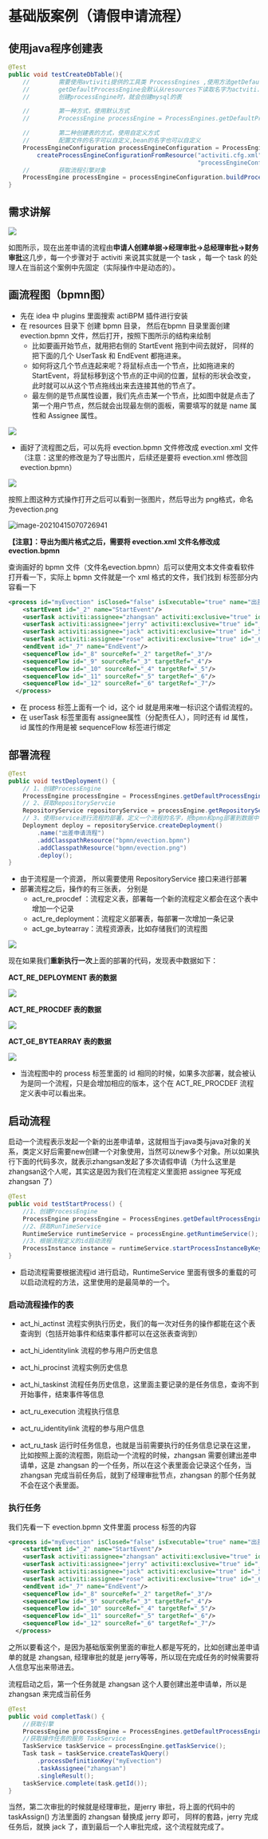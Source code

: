 # 基础版案例（请假申请流程）

## 使用java程序创建表

```java
@Test
public void testCreateDbTable(){
    //        需要使用avtiviti提供的工具类 ProcessEngines ,使用方法getDefaultProcessEngine
    //        getDefaultProcessEngine会默认从resources下读取名字为actviti.cfg.xml的文件
    //        创建processEngine时，就会创建mysql的表

    //        第一种方式，使用默认方式
    //        ProcessEngine processEngine = ProcessEngines.getDefaultProcessEngine();

    //        第二种创建表的方式，使用自定义方式
    //        配置文件的名字可以自定义,bean的名字也可以自定义
    ProcessEngineConfiguration processEngineConfiguration = ProcessEngineConfiguration.
        createProcessEngineConfigurationFromResource("activiti.cfg.xml",
                                                     "processEngineConfiguration");
    //        获取流程引擎对象
    ProcessEngine processEngine = processEngineConfiguration.buildProcessEngine();
}
```



## 需求讲解

![](https://gitee.com/GWei11/picture/raw/master/20210415064935.png)

如图所示，现在出差申请的流程由**申请人创建单据->经理审批->总经理审批->财务审批**这几步，每一个步骤对于 activiti 来说其实就是一个 task ，每一个 task 的处理人在当前这个案例中先固定（实际操作中是动态的）。

## 画流程图（bpmn图）

* 先在 idea 中 plugins 里面搜索 actiBPM 插件进行安装
* 在 resources 目录下 创建 bpmn 目录， 然后在bpmn 目录里面创建 evection.bpmn 文件，然后打开，按照下图所示的结构来绘制
  * 比如要画开始节点，就用把右侧的 StartEvent 拖到中间去就好， 同样的把下面的几个 UserTask 和 EndEvent 都拖进来。
  * 如何将这几个节点连起来呢？将鼠标点击一个节点，比如拖进来的 StartEvent，将鼠标移到这个节点的正中间的位置，鼠标的形状会改变，此时就可以从这个节点拖线出来去连接其他的节点了。
  * 最左侧的是节点属性设置，我们先点击某一个节点，比如图中就是点击了第一个用户节点，然后就会出现最左侧的面板，需要填写的就是 name 属性和 Assignee 属性。

![](https://gitee.com/GWei11/picture/raw/master/20210415065715.png)

* 画好了流程图之后，可以先将 evection.bpmn 文件修改成 evection.xml 文件（注意：这里的修改是为了导出图片，后续还是要将 evection.xml 修改回 evection.bpmn）

![](https://gitee.com/GWei11/picture/raw/master/20210415070602.png)

按照上图这种方式操作打开之后可以看到一张图片，然后导出为 png格式，命名为evection.png

![image-20210415070726941](https://gitee.com/GWei11/picture/raw/master/20210415070727.png)

**【注意】：导出为图片格式之后，需要将 evection.xml 文件名修改成 evection.bpmn**



查询画好的 bpmn 文件（文件名evection.bpmn）后可以使用文本文件查看软件打开看一下，实际上 bpmn 文件就是一个 xml 格式的文件，我们找到 <process></process> 标签部分内容看一下

```xml
<process id="myEvection" isClosed="false" isExecutable="true" name="出差申请" processType="None">
    <startEvent id="_2" name="StartEvent"/>
    <userTask activiti:assignee="zhangsan" activiti:exclusive="true" id="_3" name="创建出差申请"/>
    <userTask activiti:assignee="jerry" activiti:exclusive="true" id="_4" name="经理审批"/>
    <userTask activiti:assignee="jack" activiti:exclusive="true" id="_5" name="总经理审批"/>
    <userTask activiti:assignee="rose" activiti:exclusive="true" id="_6" name="财务审批"/>
    <endEvent id="_7" name="EndEvent"/>
    <sequenceFlow id="_8" sourceRef="_2" targetRef="_3"/>
    <sequenceFlow id="_9" sourceRef="_3" targetRef="_4"/>
    <sequenceFlow id="_10" sourceRef="_4" targetRef="_5"/>
    <sequenceFlow id="_11" sourceRef="_5" targetRef="_6"/>
    <sequenceFlow id="_12" sourceRef="_6" targetRef="_7"/>
  </process>
```

* 在 process 标签上面有一个 id，这个 id 就是用来唯一标识这个请假流程的。
* 在 userTask 标签里面有 assignee属性（分配责任人），同时还有 id 属性， id 属性的作用是被 sequenceFlow 标签进行绑定

## 部署流程

```java
@Test
public void testDeployment() {
    // 1、创建ProcessEngine
    ProcessEngine processEngine = ProcessEngines.getDefaultProcessEngine();
    // 2、获取RepositoryServcie
    RepositoryService repositoryService = processEngine.getRepositoryService();
    // 3、使用service进行流程的部署，定义一个流程的名字，把bpmn和png部署到数据中
    Deployment deploy = repositoryService.createDeployment()
        .name("出差申请流程")
        .addClasspathResource("bpmn/evection.bpmn")
        .addClasspathResource("bpmn/evection.png")
        .deploy();
}
```

* 由于流程是一个资源， 所以需要使用 RepositoryService 接口来进行部署
* 部署流程之后，操作的有三张表， 分别是
  * act_re_procdef ：流程定义表，部署每一个新的流程定义都会在这个表中增加一个记录
  * act_re_deployment：流程定义部署表，每部署一次增加一条记录
  * act_ge_bytearray：流程资源表，比如存储我们的流程图

![](https://gitee.com/GWei11/picture/raw/master/20210415055353.png)

现在如果我们**重新执行一次**上面的部署的代码，发现表中数据如下：

**ACT_RE_DEPLOYMENT 表的数据**

![](https://gitee.com/GWei11/picture/raw/master/20210415060037.png)

**ACT_RE_PROCDEF 表的数据**

![](https://gitee.com/GWei11/picture/raw/master/20210415055959.png)

**ACT_GE_BYTEARRAY 表的数据**

![](https://gitee.com/GWei11/picture/raw/master/20210415055714.png)

* 当流程图中的 process 标签里面的 id 相同的时候，如果多次部署，就会被认为是同一个流程，只是会增加相应的版本，这个在 ACT_RE_PROCDEF 流程定义表中可以看出来。



## 启动流程

启动一个流程表示发起一个新的出差申请单，这就相当于java类与java对象的关系，类定义好后需要new创建一个对象使用，当然可以new多个对象。所以如果执行下面的代码多次，就表示zhangsan发起了多次请假申请（为什么这里是zhangsan这个人呢，其实这是因为我们在流程定义里面把 assignee 写死成 zhangsan 了）

```java
@Test
public void testStartProcess() {
    //1、创建ProcessEngine
    ProcessEngine processEngine = ProcessEngines.getDefaultProcessEngine();
    //2、获取RunTimeService
    RuntimeService runtimeService = processEngine.getRuntimeService();
    //3、根据流程定义的id启动流程
    ProcessInstance instance = runtimeService.startProcessInstanceByKey("myEvection");
}
```

* 启动流程需要根据流程id 进行启动，RuntimeService 里面有很多的重载的可以启动流程的方法，这里使用的是最简单的一个。

### 启动流程操作的表

* act_hi_actinst     流程实例执行历史，我们的每一次对任务的操作都能在这个表查询到（包括开始事件和结束事件都可以在这张表查询到）

* act_hi_identitylink  流程的参与用户历史信息

* act_hi_procinst      流程实例历史信息

* act_hi_taskinst       流程任务历史信息，这里面主要记录的是任务信息，查询不到开始事件，结束事件等信息

* act_ru_execution   流程执行信息

* act_ru_identitylink  流程的参与用户信息

* act_ru_task    运行时任务信息，也就是当前需要执行的任务信息记录在这里，比如按照上面的流程图，刚启动一个流程的时候，zhangsan 需要创建出差申请单，这是 zhangsan 的一个任务，所以在这个表里面会记录这个任务，当 zhangsan 完成当前任务后，就到了经理审批节点，zhangsan 的那个任务就不会在这个表里面。

### 执行任务

我们先看一下 evection.bpmn 文件里面 process 标签的内容

```xml
<process id="myEvection" isClosed="false" isExecutable="true" name="出差申请" processType="None">
    <startEvent id="_2" name="StartEvent"/>
    <userTask activiti:assignee="zhangsan" activiti:exclusive="true" id="_3" name="创建出差申请"/>
    <userTask activiti:assignee="jerry" activiti:exclusive="true" id="_4" name="经理审批"/>
    <userTask activiti:assignee="jack" activiti:exclusive="true" id="_5" name="总经理审批"/>
    <userTask activiti:assignee="rose" activiti:exclusive="true" id="_6" name="财务审批"/>
    <endEvent id="_7" name="EndEvent"/>
    <sequenceFlow id="_8" sourceRef="_2" targetRef="_3"/>
    <sequenceFlow id="_9" sourceRef="_3" targetRef="_4"/>
    <sequenceFlow id="_10" sourceRef="_4" targetRef="_5"/>
    <sequenceFlow id="_11" sourceRef="_5" targetRef="_6"/>
    <sequenceFlow id="_12" sourceRef="_6" targetRef="_7"/>
  </process>
```

之所以要看这个，是因为基础版案例里面的审批人都是写死的，比如创建出差申请单的就是 zhangsan, 经理审批的就是 jerry等等，所以现在完成任务的时候需要将人信息写出来带进去。

流程启动之后，第一个任务就是 zhangsan 这个人要创建出差申请单，所以是 zhangsan 来完成当前任务

```java
@Test
public void completTask() {
    //获取引擎
    ProcessEngine processEngine = ProcessEngines.getDefaultProcessEngine();
    //获取操作任务的服务 TaskService
    TaskService taskService = processEngine.getTaskService();
    Task task = taskService.createTaskQuery()
        .processDefinitionKey("myEvection")
        .taskAssignee("zhangsan")
        .singleResult();
    taskService.complete(task.getId());
}
```

当然，第二次审批的时候就是经理审批，是jerry 审批，将上面的代码中的 taskAssign() 方法里面的 zhangsan 替换成 jerry 即可， 同样的套路，jerry 完成任务后，就换 jack 了，直到最后一个人审批完成，这个流程就完成了。







